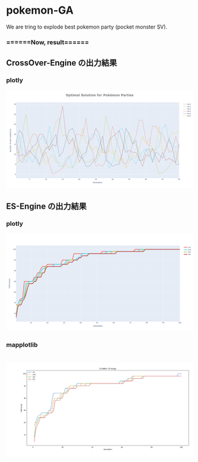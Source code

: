 # pokemon-GA

We are tring to explode best pokemon party (pocket monster SV).

### ======Now, result======

## CrossOver-Engine の出力結果

### plotly

![Figure_1](https://github.com/pokemon-GA/CrossOver-Engine/blob/main/newplot.png)

## ES-Engine の出力結果

### plotly

![Figure_1](https://github.com/pokemon-GA/ES-Engine/blob/main/plotly.png)

### mapplotlib

# ![Figure_1](https://github.com/pokemon-GA/ES-Engine/blob/main/Figure_1.png)
